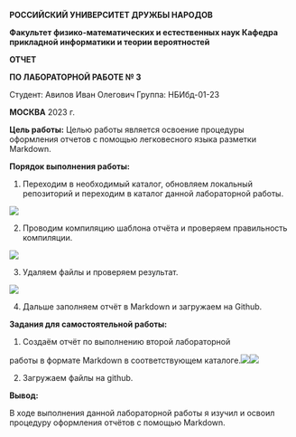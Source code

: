 **РОССИЙСКИЙ УНИВЕРСИТЕТ ДРУЖБЫ НАРОДОВ** 

**Факультет физико-математических и естественных наук Кафедра прикладной информатики и теории вероятностей** 

**ОТЧЕТ**  

**ПО ЛАБОРАТОРНОЙ РАБОТЕ № 3** 

Студент: Авилов Иван Олегович         Группа: НБИбд-01-23         

**МОСКВА** 2023 г. 

**Цель работы:** Целью работы является освоение процедуры оформления отчетов с помощью легковесного языка разметки Markdown. 

**Порядок выполнения работы:**  

1. Переходим в необходимый каталог, обновляем локальный репозиторий и переходим в каталог данной лабораторной работы.

![](image/001.png)

2. Проводим компиляцию шаблона отчёта и проверяем правильность компиляции.

![](image/002.png)

3. Удаляем файлы и проверяем результат.

![](image/003.png)

4. Дальше заполняем отчёт в Markdown и загружаем на Github. 

**Задания для самостоятельной работы:** 

1. Создаём отчёт по выполнению второй лабораторной 

работы в формате Markdown в соответствующем каталоге.![](image/004.png)![](image/image/005.png)

2. Загружаем файлы на github.

**Вывод:**  

В ходе выполнения данной лабораторной работы я изучил и освоил процедуру оформления отчётов с помощью Markdown. 
